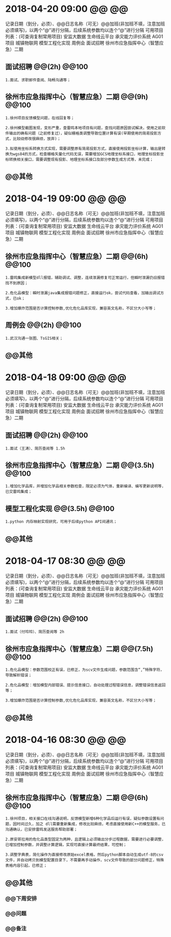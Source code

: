 ﻿# 2018-04-20 09:00  @@  @@

记录日期（到分，必须）、@@日志名称（可无）@@加班(非加班不填，注意加班必须填写)，以两个“@”进行分隔，后续系统参数均以连个“@”进行分隔 
可用项目列表：(可查询复制常用项目)
	安监大数据
	生命线云平台
	承灾能力评价系统
	AG01项目
	城镇物联网
	模型工程化实现
	周例会
	面试招聘
	徐州市应急指挥中心（智慧应急）二期

	
## 面试招聘 @@(2h)  @@100

	1.面试、求职邮件查阅、陆畅沟通等；
	
## 徐州市应急指挥中心（智慧应急）二期 @@(9h)  @@100
			
	1.徐州项目反馈模型问题，在线回复等；

	2.徐州模型截图发现，变形严重，查雷鸣本地项目有问题，查找问题原因尝试解决，使用之前软件输出的确有问题（之前修复过），疑似栅格类调整导致位置计算有误(早期使用的简易投影方式，比较绕修改很麻烦，放弃)；
	
	3.拟使用坐标系转换方式实现，需要调整原有简易投影方式，直接使用投影坐标计算，输出是转换为wgs84的方式，检查栅格矢量化代码无误，需要增加GCS地理坐标系接口，地理坐标投影坐标转换相关接口，需要调整现有投影、地理坐标系接口及部分参数生成方式等，未完成；
	

## @@其他


# 2018-04-19 09:00  @@  @@

记录日期（到分，必须）、@@日志名称（可无）@@加班(非加班不填，注意加班必须填写)，以两个“@”进行分隔，后续系统参数均以连个“@”进行分隔 
可用项目列表：(可查询复制常用项目)
	安监大数据
	生命线云平台
	承灾能力评价系统
	AG01项目
	城镇物联网
	模型工程化实现
	周例会
	面试招聘
	徐州市应急指挥中心（智慧应急）二期

	
## 徐州市应急指挥中心（智慧应急）二期 @@(6h)  @@100

	1.雷鸣集成新模型dll报错，辅助调试、调整，连续泄漏修复可正常运行，但瞬时泄漏仍旧报错找不到原因；
	
	2.危化品模型：瞬时泄漏java集成报错问题修正，直接运行ok，尝试代码查看，加输出调试方式，已ok；
	
	3.增加爆炸范围是否计算控制参数,优化危化品库实现，兼容英文名称，不区分大小写等；

## 周例会 @@(2h)  @@100
	
	1.武汉沟通一张图、TsGIS相关；
	
	
## @@其他


# 2018-04-18 09:00  @@  @@

记录日期（到分，必须）、@@日志名称（可无）@@加班(非加班不填，注意加班必须填写)，以两个“@”进行分隔，后续系统参数均以连个“@”进行分隔 
可用项目列表：(可查询复制常用项目)
	安监大数据
	生命线云平台
	承灾能力评价系统
	AG01项目
	城镇物联网
	模型工程化实现
	周例会
	面试招聘
	徐州市应急指挥中心（智慧应急）二期
 
	
## 面试招聘 @@(2h)  @@100
	1.面试（王涛）、简历查阅等 1.5h

## 徐州市应急指挥中心（智慧应急）二期 @@(3.5h)  @@100
	1.增加化学品库，并增加化学品相关参数检查，限定必须为气体，重新编译、编写更新说明等，已交雷鸣集成；
 
## 模型工程化实现 @@(3.5h)  @@100
	1.python 内存映射实现研究，可用于后续python API间通讯；

## @@其他


# 2018-04-17 08:30  @@  @@

记录日期（到分，必须）、@@日志名称（可无）@@加班(非加班不填，注意加班必须填写)，以两个“@”进行分隔，后续系统参数均以连个“@”进行分隔 
可用项目列表：(可查询复制常用项目)
	安监大数据
	生命线云平台
	承灾能力评价系统
	AG01项目
	城镇物联网
	模型工程化实现
	周例会
	面试招聘
	徐州市应急指挥中心（智慧应急）二期

	
## 面试招聘 @@(2h)  @@100
	1.面试（付玲玲）、简历查阅等 2h
	
## 徐州市应急指挥中心（智慧应急）二期 @@(7.5h)  @@100

	1.危化品模型：参数范围校正有误，已修正，为scv文件生成问题，参数范围含“,”特殊字符，导致解析错误；
	
	2.危化品模型：增加模型内部错误、提示信息接口，自动处理过程错误信息，调整错误信息返回等；
	
	3.增加爆炸范围是否计算控制参数,优化危化品库实现，兼容英文名称，不区分大小写等；
	

## @@其他

# 2018-04-16 08:30  @@  @@

记录日期（到分，必须）、@@日志名称（可无）@@加班(非加班不填，注意加班必须填写)，以两个“@”进行分隔，后续系统参数均以连个“@”进行分隔 
可用项目列表：(可查询复制常用项目)
	安监大数据
	生命线云平台
	承灾能力评价系统
	AG01项目
	城镇物联网
	模型工程化实现
	周例会
	面试招聘
	徐州市应急指挥中心（智慧应急）二期

	
## 徐州市应急指挥中心（智慧应急）二期 @@(6h)  @@100

	1.徐州项目，相关接口在线沟通说明，反馈模型新增6种化学品后运行有误，疑似参数设置有问题，因时间过久，加之 dll需要重新集成，修改比较麻烦，考虑直接使用新C++的模型服务，已沟通确认，已安排雷鸣发送服务帮助部署；
	
	2.原安哥拉用的危化品类型固定为两种，且逻辑上必须输出分步过程数据，需要进行必要调整，已增加控制参数，并调整计算逻辑，实现可直接计算最终结果，可控制；
	
	3.调整字典表，简化操作为直接修改原始excel表格，然后python脚本自动生成utf-8的csv文件，并自动拷贝到模型配置目录下，不需要再手动操作，scv文件导致的部分问题修正，特殊表格内容引起，已修正；
	
	

## @@其他



### @@下周安排
	

### @@问题

    
   
### @@备注

	